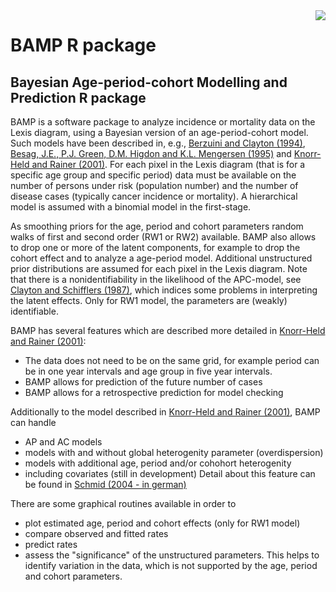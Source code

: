 <img src="https://volkerschmid.github.io/bamp/figures/bamplogo8.png" align="right" />

# BAMP R package

## Bayesian Age-period-cohort Modelling and Prediction R package

BAMP is a software package to analyze incidence or mortality data on the Lexis diagram, using a Bayesian version of an age-period-cohort model. Such models have been described in, e.g., [Berzuini and Clayton (1994)](https://doi.org/10.1002/sim.4780130804),  [Besag, J.E., P.J. Green, D.M. Higdon and K.L. Mengersen (1995)](https://www.jstor.org/stable/2246224) and [Knorr-Held and Rainer (2001)](https://doi.org/10.1093/biostatistics/2.1.109). For each pixel in the Lexis diagram (that  is for a specific age group and specific period) data must be available on the number of persons under risk (population number) and the number of disease cases (typically cancer incidence or mortality). A hierarchical model is assumed with a binomial model in the first-stage.

As smoothing priors for the age, period and cohort parameters random walks of first and second order (RW1 or RW2) available. BAMP also allows to drop one or more of the latent components, for example to drop the cohort effect and to analyze a age-period model. Additional unstructured prior distributions are assumed for each pixel in the Lexis diagram. Note that there is a nonidentifiability in the likelihood of the APC-model, see [Clayton and Schifflers (1987)](https://doi.org/10.1002/sim.4780060406), which indices some problems in interpreting the latent effects. Only for RW1 model, the parameters are (weakly) identifiable.

BAMP has several features which are described more detailed in [Knorr-Held and Rainer (2001)](https://doi.org/10.1093/biostatistics/2.1.109):

- The data does not need to be on the same grid, for example period can be in one year intervals and age group in five year intervals.
- BAMP allows for prediction of the future number of cases
- BAMP allows for a retrospective prediction for model checking

Additionally to the model described in [Knorr-Held and Rainer (2001)](https://doi.org/10.1093/biostatistics/2.1.109), BAMP can handle
- AP and AC models
- models with and without global heterogenity parameter (overdispersion)
- models with additional age, period and/or cohohort heterogenity
- including covariates (still in development)
Detail about this feature can be found in [Schmid (2004 - in german)](https://edoc.ub.uni-muenchen.de/3000/)

There are some graphical routines available in order to

- plot estimated age, period and cohort effects (only for RW1 model)
- compare observed and fitted rates
- predict rates
- assess the "significance" of the unstructured parameters. This helps  to identify variation in the data, which is not supported by the age, period and cohort parameters. 
